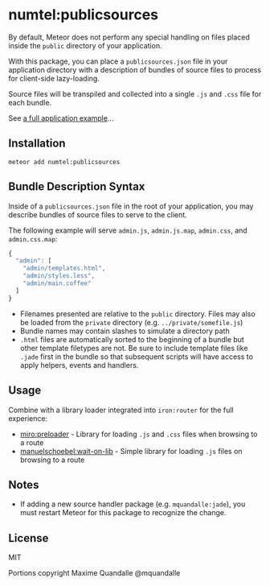 # numtel:publicsources

By default, Meteor does not perform any special handling on files placed inside the `public` directory of your application.

With this package, you can place a `publicsources.json` file in your application directory with a description of bundles of source files to process for client-side lazy-loading.

Source files will be transpiled and collected into a single `.js` and `.css` file for each bundle.

See [a full application example](https://github.com/numtel/meteor-component-example)...

## Installation

```
meteor add numtel:publicsources
```

## Bundle Description Syntax

Inside of a `publicsources.json` file in the root of your application, you may describe bundles of source files to serve to the client.

The following example will serve `admin.js`, `admin.js.map`, `admin.css`, and `admin.css.map`:

```javascript
{
  "admin": [ 
    "admin/templates.html",
    "admin/styles.less",
    "admin/main.coffee"
  ]
}
```

* Filenames presented are relative to the `public` directory. Files may also be loaded from the `private` directory (e.g. `../private/somefile.js`)
* Bundle names may contain slashes to simulate a directory path
* `.html` files are automatically sorted to the beginning of a bundle but other template filetypes are not. Be sure to include template files like `.jade` first in the bundle so that subsequent scripts will have access to apply helpers, events and handlers.

## Usage

Combine with a library loader integrated into `iron:router` for the full experience:

* [miro:preloader](https://github.com/MiroHibler/meteor-preloader) - Library for loading `.js` and `.css` files when browsing to a route
* [manuelschoebel:wait-on-lib](https://github.com/DerMambo/wait-on-lib) - Simple library for loading `.js` files on browsing to a route

## Notes

* If adding a new source handler package (e.g. `mquandalle:jade`), you must restart Meteor for this package to recognize the change.

## License

MIT

Portions copyright Maxime Quandalle @mquandalle

